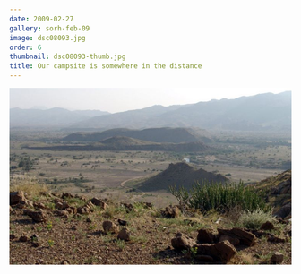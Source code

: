 ```yaml
---
date: 2009-02-27
gallery: sorh-feb-09
image: dsc08093.jpg
order: 6
thumbnail: dsc08093-thumb.jpg
title: Our campsite is somewhere in the distance
---
```


![Our campsite is somewhere in the distance](./dsc08093.jpg)